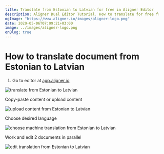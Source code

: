 ```yaml
---
title: Translate from Estonian to Latvian for free in Aligner Editor
description: Aligner Dual Editor Tutorial. How to translate for free from Estonian to Latvian. Aligner is multilingual document management platform. 
ogImage: "https://www.aligner.io/images/aligner-logo.png"
date: 2020-05-06T07:09:21+03:00
image: ../images/aligner-logo.png
onBlog: true
---
```


# How to translate document from Estonian to Latvian

1. Go to editor at [app.aligner.io](https://app.aligner.io "Aligner App web page")

![translate from Estonian to Latvian](../aligner-blank-editor.png "translate from Estonian to Latvian")

Copy-paste content or upload content

![upload content from Estonian to Latvian](../aligner-uploaded-document.png "upload content from Estonian to Latvian")

Choose desired language

![choose machine translation from Estonian to Latvian](../aligner-language-dropdown.png "choose machine translation from Estonian to Latvian")

Work and edit 2 documents in parallel

![edit translation from Estonian to Latvian](../aligner-double-sitded-editor.png "edit translation from Estonian to Latvian")

